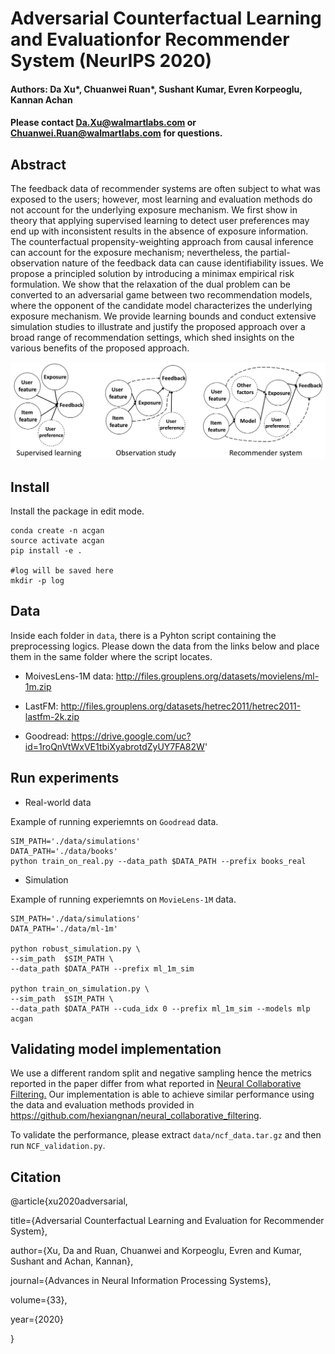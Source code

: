 # Adversarial Counterfactual Learning and Evaluationfor Recommender System (NeurIPS 2020)
<!--#### -->
#### Authors: Da Xu*, Chuanwei Ruan*, Sushant Kumar, Evren Korpeoglu,  Kannan Achan
#### Please contact Da.Xu@walmartlabs.com or Chuanwei.Ruan@walmartlabs.com for questions.

## Abstract 

The feedback data of recommender systems are often subject to what was exposed to the users; however, most learning and evaluation methods do not account for the underlying exposure mechanism. We first show in theory that applying supervised learning to detect user preferences may end up with inconsistent results in the absence of exposure information. The counterfactual propensity-weighting approach from causal inference can account for the exposure mechanism; nevertheless, the partial-observation nature of the feedback data can cause identifiability issues. We propose a principled solution by introducing a minimax empirical risk formulation. We show that the relaxation of the dual problem can be converted to an adversarial game between two recommendation models, where the opponent of the candidate model characterizes the underlying exposure mechanism. We provide learning bounds and conduct extensive simulation studies to illustrate and justify the proposed approach over a broad range of recommendation settings, which shed insights on the various benefits of the proposed approach.

![illustration](PGM_full.png?raw=true "PGM illustrations")


## Install

Install the package in edit mode.
```{bash}
conda create -n acgan
source activate acgan
pip install -e .

#log will be saved here
mkdir -p log
```

## Data

Inside each folder in `data`, there is a Pyhton script containing the preprocessing logics. Please down the data from the links below and place them in the same folder where the script locates.

* MoivesLens-1M data: http://files.grouplens.org/datasets/movielens/ml-1m.zip

* LastFM: http://files.grouplens.org/datasets/hetrec2011/hetrec2011-lastfm-2k.zip

* Goodread: https://drive.google.com/uc?id=1roQnVtWxVE1tbiXyabrotdZyUY7FA82W'


## Run experiments

* Real-world data

Example of running experiemnts on `Goodread` data.

```{bash}
SIM_PATH='./data/simulations'
DATA_PATH='./data/books'
python train_on_real.py --data_path $DATA_PATH --prefix books_real
```

* Simulation

Example of running experiemnts on `MovieLens-1M` data.

```{bash}
SIM_PATH='./data/simulations'
DATA_PATH='./data/ml-1m'

python robust_simulation.py \
--sim_path  $SIM_PATH \
--data_path $DATA_PATH --prefix ml_1m_sim

python train_on_simulation.py \
--sim_path  $SIM_PATH \
--data_path $DATA_PATH --cuda_idx 0 --prefix ml_1m_sim --models mlp acgan

```

## Validating model implementation

We use a different random split and negative sampling hence the metrics reported in the paper differ from what reported in [Neural Collaborative Filtering.](http://dl.acm.org/citation.cfm?id=3052569) Our implementation is able to achieve similar performance using the data and evaluation methods provided in https://github.com/hexiangnan/neural_collaborative_filtering. 

To validate the performance, please extract `data/ncf_data.tar.gz` and then run `NCF_validation.py`.

## Citation
@article{xu2020adversarial,

  title={Adversarial Counterfactual Learning and Evaluation for Recommender System},
  
  author={Xu, Da and Ruan, Chuanwei and Korpeoglu, Evren and Kumar, Sushant and Achan, Kannan},
  
  journal={Advances in Neural Information Processing Systems},
  
  volume={33},
  
  year={2020}
  
}
